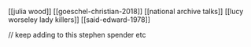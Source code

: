 [[julia wood]]
[[goeschel-christian-2018]]
[[national archive talks]]
[[lucy worseley lady killers]]
[[said-edward-1978]]

// keep adding to this stephen spender etc

